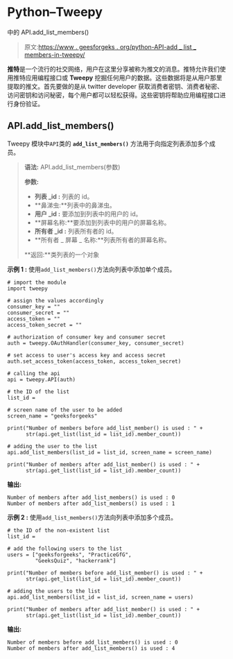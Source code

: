 # Python–Tweepy

中的 API.add_list_members()

> 原文:[https://www . geesforgeks . org/python-API-add _ list _ members-in-tweepy/](https://www.geeksforgeeks.org/python-api-add_list_members-in-tweepy/)

**推特**是一个流行的社交网络，用户在这里分享被称为推文的消息。推特允许我们使用推特应用编程接口或 **Tweepy** 挖掘任何用户的数据。这些数据将是从用户那里提取的推文。首先要做的是从 twitter developer 获取消费者密钥、消费者秘密、访问密钥和访问秘密，每个用户都可以轻松获得。这些密钥将帮助应用编程接口进行身份验证。

## API.add_list_members()

Tweepy 模块中`API`类的 **`add_list_members()`** 方法用于向指定列表添加多个成员。

> **语法:** API.add_list_members(参数)
> 
> **参数:**
> 
> *   **列表 _id :** 列表的 id。
> *   **鼻涕虫:**列表中的鼻涕虫。
> *   **用户 _id :** 要添加到列表中的用户的 id。
> *   **屏幕名称:**要添加到列表中的用户的屏幕名称。
> *   **所有者 _id :** 列表所有者的 id。
> *   **所有者 _ 屏幕 _ 名称:**列表所有者的屏幕名称。
> 
> **返回:**类列表的一个对象

**示例 1 :** 使用`add_list_members()`方法向列表中添加单个成员。

```
# import the module
import tweepy

# assign the values accordingly
consumer_key = ""
consumer_secret = ""
access_token = ""
access_token_secret = ""

# authorization of consumer key and consumer secret
auth = tweepy.OAuthHandler(consumer_key, consumer_secret)

# set access to user's access key and access secret 
auth.set_access_token(access_token, access_token_secret)

# calling the api 
api = tweepy.API(auth)

# the ID of the list
list_id = 

# screen name of the user to be added
screen_name = "geeksforgeeks"

print("Number of members before add_list_member() is used : " +
      str(api.get_list(list_id = list_id).member_count))

# adding the user to the list
api.add_list_members(list_id = list_id, screen_name = screen_name)

print("Number of members after add_list_member() is used : " +
      str(api.get_list(list_id = list_id).member_count))
```

**输出:**

```
Number of members after add_list_members() is used : 0
Number of members after add_list_members() is used : 1

```

**示例 2 :** 使用`add_list_members()`方法向列表中添加多个成员。

```
# the ID of the non-existent list
list_id = 

# add the following users to the list
users = ["geeksforgeeks", "PracticeGfG",
         "GeeksQuiz", "hackerrank"]

print("Number of members before add_list_member() is used : " +
      str(api.get_list(list_id = list_id).member_count))

# adding the users to the list
api.add_list_members(list_id = list_id, screen_name = users)

print("Number of members after add_list_member() is used : " +
      str(api.get_list(list_id = list_id).member_count))
```

**输出:**

```
Number of members before add_list_members() is used : 0
Number of members after add_list_members() is used : 4

```